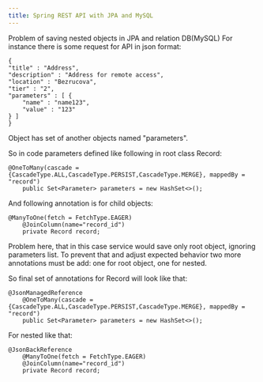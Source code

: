 ```yaml
---
title: Spring REST API with JPA and MySQL
---
```


Problem of saving nested objects in JPA and relation DB(MySQL)
For instance there is some request for API in json format:


    {
    "title" : "Address",
    "description" : "Address for remote access",
    "location" : "Bezrucova",
    "tier" : "2",
    "parameters" : [ {
        "name" : "name123",
        "value" : "123"
    } ]
    }



Object has set of another objects named "parameters".

So in code parameters defined like following in root class Record:

    @OneToMany(cascade = {CascadeType.ALL,CascadeType.PERSIST,CascadeType.MERGE}, mappedBy = "record")
        public Set<Parameter> parameters = new HashSet<>();


And following annotation is for child objects:


    @ManyToOne(fetch = FetchType.EAGER)
        @JoinColumn(name="record_id")
        private Record record;


Problem here, that in this case service would save only root object, ignoring parameters list. To prevent that and adjust expected behavior two more annotations must be add: one for root object, one for nested.

So final set of annotations for Record will look like that:


    @JsonManagedReference
        @OneToMany(cascade = {CascadeType.ALL,CascadeType.PERSIST,CascadeType.MERGE}, mappedBy = "record")
        public Set<Parameter> parameters = new HashSet<>();


For nested like that:

    @JsonBackReference
        @ManyToOne(fetch = FetchType.EAGER)
        @JoinColumn(name="record_id")
        private Record record;


